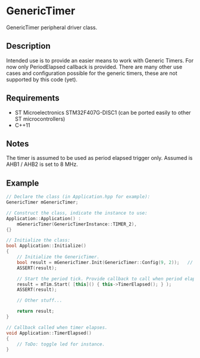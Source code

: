 

# GenericTimer
GenericTimer peripheral driver class.

## Description
Intended use is to provide an easier means to work with Generic Timers. For now only PeriodElapsed callback is provided.
There are many other use cases and configuration possible for the generic timers, these are not supported by this code (yet).

## Requirements
- ST Microelectronics STM32F407G-DISC1 (can be ported easily to other ST microcontrollers)
- C++11

## Notes
The timer is assumed to be used as period elapsed trigger only.
Assumed is AHB1 / AHB2 is set to 8 MHz.
 
## Example
```cpp
// Declare the class (in Application.hpp for example):
GenericTimer mGenericTimer;

// Construct the class, indicate the instance to use:
Application::Application() :
	mGenericTimer(GenericTimerInstance::TIMER_2),
{}

// Initialize the class:
bool Application::Initialize()
{
	// Initialize the GenericTimer.
	bool result = mGenericTimer.Init(GenericTimer::Config(9, 2));	// 2 Hz
	ASSERT(result);

	// Start the period tick. Provide callback to call when period elapsed.
	result = mTim.Start( [this]() { this->TimerElapsed(); } );
    ASSERT(result);

	// Other stuff...

    return result;
}

// Callback called when timer elapses.
void Application::TimerElapsed()
{
    // ToDo: toggle led for instance.
}
```
